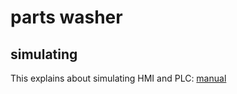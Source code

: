 # parts washer

## simulating
This explains about simulating HMI and PLC: [manual](https://cache.industry.siemens.com/dl/files/099/109748099/att_998491/v1/109748099_Simulation_of_WinCCTIA_Protal_and_PLCs_en.pdf)

